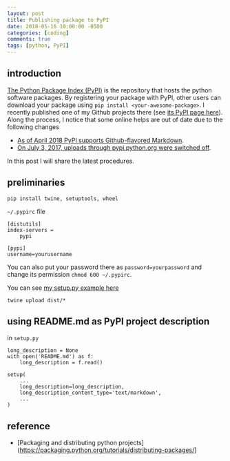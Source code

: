 ```yaml
---
layout: post
title: Publishing package to PyPI
date: 2018-05-16 10:00:00 -0500
categories: [coding]
comments: true
tags: [python, PyPI]
---
```


## introduction

[The Python Package Index (PyPI)](https://pypi.org/) is the repository that hosts the python software packages.
By registering your package with PyPI,
other users can download your package using `pip install <your-awesome-package>`.
I recently published one of my Github projects there (see [its PyPI page here](https://pypi.org/project/gita/)).
Along the process, I notice that some online helps are out of date due to the following changes

* [As of April 2018 PyPI supports Github-flavored Markdown](http://blog.jonparrott.com/github-flavored-markdown-on-pypi/).
* [On July 3, 2017, uploads through pypi.python.org were switched off](https://packaging.python.org/guides/migrating-to-pypi-org/).

In this post I will share the latest procedures.

## preliminaries

```
pip install twine, setuptools, wheel
```


`~/.pypirc` file

```
[distutils]
index-servers =
    pypi

[pypi]
username=yourusername
```
You can also put your password there as `password=yourpassword` and change its permission `chmod 600 ~/.pypirc`.


You can see [my setup.py example here](https://github.com/nosarthur/gita/blob/master/setup.py)

```
twine upload dist/*
```

## using README.md as PyPI project description

in `setup.py`
```
long_description = None
with open('README.md') as f:
    long_description = f.read()

setup(
    ...
    long_description=long_description,
    long_description_content_type='text/markdown',
    ...
)
```
## reference
* [Packaging and distributing python projects](https://packaging.python.org/tutorials/distributing-packages/]
